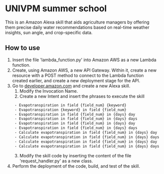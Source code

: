 # UNIVPM summer school
This is an Amazon Alexa skill that aids agriculture managers by offering them precise daily water recommendations based on real-time weather insights, sun angle, and crop-specific data.

## How to use
1. Insert the file 'lambda_function.py' into Amazon AWS as a new Lambda function.
2. Create, using Amazon AWS, a new API Gateway. Within it, create a new resource with a POST method to connect to the Lambda function created earlier, and create a new deployment stage for the API.
3. Go to [developer.amazon.com](https://developer.amazon.com/) and create a new Alexa skill.
    1. Modify the Invocation Name.
    2. Create a new Intent and insert the phrases to execute the skill
     ```sh
      - Evapotranspiration in field {field_num} {keyword}
      - Evapotranspiration {keyword} in field {field_num}
      - Evapotranspiration in field {field_num} in {days} day
      - Evapotranspiration in field {field_num} in {days} days
      - Evapotranspiration in field {field_num} in {days} day
      - Evapotranspiration in field {field_num} in {days} days
      - Calculate evapotranspiration in field {field_num} in {days} day
      - Calculate evapotranspiration in field {field_num} in {days} days
      - Calculate evapotranspiration in field {field_num} in {days} day
      - Calculate evapotranspiration in field {field_num} in {days} days
      ```
    3. Modify the skill code by inserting the content of the file 'request_handler.py' as a new class.
5. Perform the deployment of the code, build, and test of the skill.